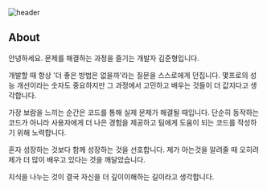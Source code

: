 ![header](https://capsule-render.vercel.app/api?type=Speech&color=auto&height=300&section=header&text=Juunbro'S%20Github&fontSize=75)
## About
안녕하세요. 문제를 해결하는 과정을 즐기는 개발자 김준형입니다.

개발할 때 항상 '더 좋은 방법은 없을까'라는 질문을 스스로에게 던집니다. 몇프로의 성능 개선이라는 숫자도 중요하지만 그 과정에서 고민하고 배우는 것들이 더 값지다고 생각합니다.

가장 보람을 느끼는 순간은 코드를 통해 실제 문제가 해결될 때입니다. 단순히 동작하는 코드가 아니라 사용자에게 더 나은 경험을 제공하고 팀에게 도움이 되는 코드를 작성하기 위해 노력합니다.

혼자 성장하는 것보다 함께 성장하는 것을 선호합니다. 제가 아는것을 알려줄 때 오히려 제가 더 많이 배우고 있다는 것을 깨달았습니다. 

지식을 나누는 것이 결국 자신을 더 깊이이해하는 길이라고 생각합니다.
<!--
## Status

<p align="center">
  <img src="https://github-readme-stats.vercel.app/api?username=kjunh972&show_icons=true&theme=catppuccin_latte" /> &nbsp
  <img src="https://github-readme-stats.vercel.app/api/top-langs/?username=kjunh972&layout=compact" />
</p>
-->

